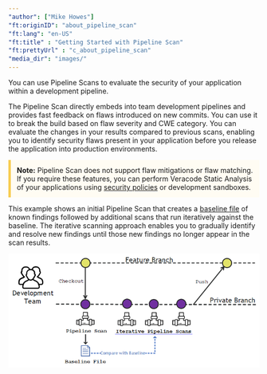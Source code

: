 ```yaml
---
"author": ["Mike Howes"]
"ft:originID": "about_pipeline_scan"
"ft:lang": "en-US"
"ft:title" : "Getting Started with Pipeline Scan"
"ft:prettyUrl" : "c_about_pipeline_scan"
"media_dir": "images/"
---
```

You can use Pipeline Scans to evaluate the security of your application within a development pipeline.

The Pipeline Scan directly embeds into team development pipelines and provides fast feedback on flaws introduced on new commits. You can use it to break the build based on flaw severity and CWE category. You can evaluate the changes in your results compared to previous scans, enabling you to identify security flaws present in your application before you release the application into production environments.

<p style="background-color:#FFFCF3; padding: 12px; border-left: 5px solid #F7CD55;"><b>Note:</b> Pipeline Scan does not support flaw mitigations or flaw matching. If you require these features, you can perform Veracode Static Analysis of your applications using <a href="https://docs.veracode.com/r/c_appsec_policies">security policies</a> or development sandboxes.</p>

This example shows an initial Pipeline Scan that creates a [baseline file](06_c_about_pipeline_baseline_file.md) of known findings followed by additional scans that run iteratively against the baseline. The iterative scanning approach enables you to gradually identify and resolve new findings until those new findings no longer appear in the scan results.

![Creating a Baseline File and Running Pipeline Scans Against the Baseline](../images/pipeline_scan_workflow.png)